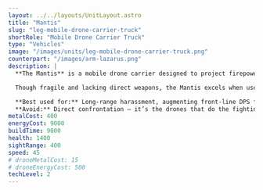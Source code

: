 ```yaml
---
layout: ../../layouts/UnitLayout.astro
title: "Mantis"
slug: "leg-mobile-drone-carrier-truck"
shortRole: "Mobile Drone Carrier Truck"
type: "Vehicles"
image: "/images/units/leg-mobile-drone-carrier-truck.png"
counterpart: "/images/arm-lazarus.png"
description: |
  **The Mantis** is a mobile drone carrier designed to project firepower from a safe distance. Once deployed, it launches a swarm of lightweight autonomous drones that harass enemy forces and pressure frontlines without exposing the Mantis itself.

  Though fragile and lacking direct weapons, the Mantis excels when used behind allied lines or in ambush setups where its drones can operate freely. Strategic positioning and timing are key — protect it, and it will multiply your field presence significantly.

  **Best used for:** Long-range harassment, augmenting front-line DPS from safety  
  **Avoid:** Direct confrontation — it’s the drones that do the fighting, not the carrier
metalCost: 400
energyCost: 9000
buildTime: 9000
health: 1400
sightRange: 400
speed: 45
# droneMetalCost: 15 
# droneEnergyCost: 500
techLevel: 2
---
```

